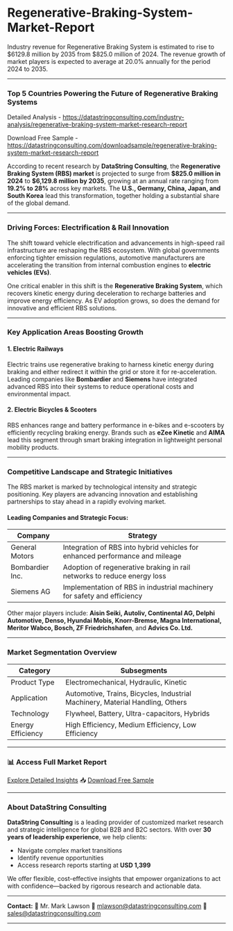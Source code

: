# Regenerative-Braking-System-Market-Report

Industry revenue for Regenerative Braking System is estimated to rise to $6129.8 million by 2035 from $825.0 million of 2024. The revenue growth of market players is expected to average at 20.0% annually for the period 2024 to 2035.

---

### **Top 5 Countries Powering the Future of Regenerative Braking Systems**

Detailed Analysis - https://datastringconsulting.com/industry-analysis/regenerative-braking-system-market-research-report

Download Free Sample - https://datastringconsulting.com/downloadsample/regenerative-braking-system-market-research-report

According to recent research by **DataString Consulting**, the **Regenerative Braking System (RBS) market** is projected to surge from **\$825.0 million in 2024** to **\$6,129.8 million by 2035**, growing at an annual rate ranging from **19.2% to 28%** across key markets. The **U.S., Germany, China, Japan, and South Korea** lead this transformation, together holding a substantial share of the global demand.

---

### **Driving Forces: Electrification & Rail Innovation**

The shift toward vehicle electrification and advancements in high-speed rail infrastructure are reshaping the RBS ecosystem. With global governments enforcing tighter emission regulations, automotive manufacturers are accelerating the transition from internal combustion engines to **electric vehicles (EVs)**.

One critical enabler in this shift is the **Regenerative Braking System**, which recovers kinetic energy during deceleration to recharge batteries and improve energy efficiency. As EV adoption grows, so does the demand for innovative and efficient RBS solutions.

---

### **Key Application Areas Boosting Growth**

#### **1. Electric Railways**

Electric trains use regenerative braking to harness kinetic energy during braking and either redirect it within the grid or store it for re-acceleration. Leading companies like **Bombardier** and **Siemens** have integrated advanced RBS into their systems to reduce operational costs and environmental impact.

#### **2. Electric Bicycles & Scooters**

RBS enhances range and battery performance in e-bikes and e-scooters by efficiently recycling braking energy. Brands such as **eZee Kinetic** and **AIMA** lead this segment through smart braking integration in lightweight personal mobility products.

---

### **Competitive Landscape and Strategic Initiatives**

The RBS market is marked by technological intensity and strategic positioning. Key players are advancing innovation and establishing partnerships to stay ahead in a rapidly evolving market.

#### **Leading Companies and Strategic Focus:**

| **Company**     | **Strategy**                                                                 |
| --------------- | ---------------------------------------------------------------------------- |
| General Motors  | Integration of RBS into hybrid vehicles for enhanced performance and mileage |
| Bombardier Inc. | Adoption of regenerative braking in rail networks to reduce energy loss      |
| Siemens AG      | Implementation of RBS in industrial machinery for safety and efficiency      |

Other major players include:
**Aisin Seiki, Autoliv, Continental AG, Delphi Automotive, Denso, Hyundai Mobis, Knorr-Bremse, Magna International, Meritor Wabco, Bosch, ZF Friedrichshafen**, and **Advics Co. Ltd.**

---

### **Market Segmentation Overview**

| **Category**      | **Subsegments**                                                               |
| ----------------- | ----------------------------------------------------------------------------- |
| Product Type      | Electromechanical, Hydraulic, Kinetic                                         |
| Application       | Automotive, Trains, Bicycles, Industrial Machinery, Material Handling, Others |
| Technology        | Flywheel, Battery, Ultra-capacitors, Hybrids                                  |
| Energy Efficiency | High Efficiency, Medium Efficiency, Low Efficiency                            |

---

### 📊 **Access Full Market Report**

[Explore Detailed Insights](https://datastringconsulting.com/industry-analysis/regenerative-braking-system-market-research-report)
📥 [Download Free Sample](https://datastringconsulting.com/downloadsample/regenerative-braking-system-market-research-report)

---

### **About DataString Consulting**

**DataString Consulting** is a leading provider of customized market research and strategic intelligence for global B2B and B2C sectors. With over **30 years of leadership experience**, we help clients:

* Navigate complex market transitions
* Identify revenue opportunities
* Access research reports starting at **USD 1,399**

We offer flexible, cost-effective insights that empower organizations to act with confidence—backed by rigorous research and actionable data.

---

**Contact:**
📧 Mr. Mark Lawson
📨 [mlawson@datastringconsulting.com](mailto:mlawson@datastringconsulting.com)
📨 [sales@datastringconsulting.com](mailto:sales@datastringconsulting.com)

---
